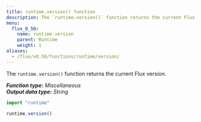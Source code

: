 ```yaml
---
title: runtime.version() function
description: The `runtime.version()` function returns the current Flux version.
menu:
  flux_0_50:
    name: runtime.version
    parent: Runtime
    weight: 1
aliases:
  - /flux/v0.50/functions/runtime/version/
---
```


The `runtime.version()` function returns the current Flux version.

_**Function type:** Miscellaneous_  
_**Output data type:** String_

```js
import "runtime"

runtime.version()
```
